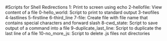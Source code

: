 #Scripts for Shell Redirections
1: Print to screen using echo
2-hellofile: View content of a file
0-hello_world: Script to print to standard output
3-twofiles
4-lastlines
5-firstline
6-third_line
7-file: Create file with file name that contains special characters and forward slash
8-cwd_state: Script to save output of a command into a file
9-duplicate_last_line: Script to duplicate the last line of a file
10-no_more_js: Script to delete .js files not directories
